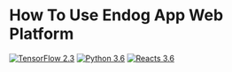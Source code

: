 # How To Use Endog App Web Platform

[![TensorFlow 2.3](https://img.shields.io/badge/TensorFlow-2.3-FF6F00?logo=tensorflow)](https://github.com/tensorflow/tensorflow/releases/tag/v1.15.0)
[![Python 3.6](https://img.shields.io/badge/Python-3.6-3776AB)](https://www.python.org/downloads/release/python-360/)
[![Reacts 3.6](https://img.shields.io/badge/Reacts-3.7-00FFFF)](https://reactjs.org/)